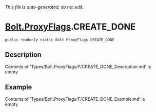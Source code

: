 *This file is auto-generated, do not edit.*

# [Bolt.ProxyFlags](Types/Bolt.ProxyFlags.md).CREATE_DONE
`public readonly static Bolt.ProxyFlags CREATE_DONE`
## Description
Contents of 'Types/Bolt.ProxyFlags/F/CREATE_DONE_Description.md' is empty
## Example
Contents of 'Types/Bolt.ProxyFlags/F/CREATE_DONE_Example.md' is empty
